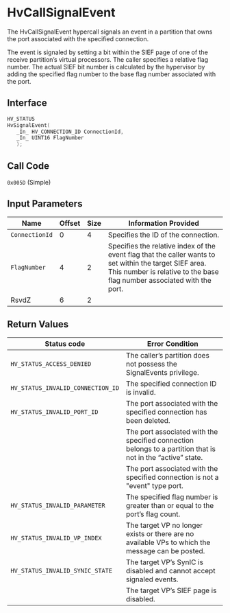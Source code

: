 # HvCallSignalEvent

The HvCallSignalEvent hypercall signals an event in a partition that owns the port associated with the specified connection.

The event is signaled by setting a bit within the SIEF page of one of the receive partition’s virtual processors. The caller specifies a relative flag number. The actual SIEF bit number is calculated by the hypervisor by adding the specified flag number to the base flag number associated with the port.

## Interface

 ```c
HV_STATUS
HvSignalEvent(
    _In_ HV_CONNECTION_ID ConnectionId,
    _In_ UINT16 FlagNumber
    );
 ```

## Call Code

`0x005D` (Simple)

## Input Parameters

| Name                    | Offset     | Size     | Information Provided                      |
|-------------------------|------------|----------|-------------------------------------------|
| `ConnectionId`          | 0          | 4        | Specifies the ID of the connection.       |
| `FlagNumber`            | 4          | 2        | Specifies the relative index of the event flag that the caller wants to set within the target SIEF area. This number is relative to the base flag number associated with the port. |
| RsvdZ                   | 6          | 2        |                                           |

## Return Values

| Status code                         | Error Condition                                       |
|-------------------------------------|-------------------------------------------------------|
| `HV_STATUS_ACCESS_DENIED`           | The caller’s partition does not possess the SignalEvents privilege. |
| `HV_STATUS_INVALID_CONNECTION_ID`   | The specified connection ID is invalid.               |
| `HV_STATUS_INVALID_PORT_ID`         | The port associated with the specified connection has been deleted. |
|                                     | The port associated with the specified connection belongs to a partition that is not in the “active” state. |
|                                     | The port associated with the specified connection is not a "event" type port. |
| `HV_STATUS_INVALID_PARAMETER`       | The specified flag number is greater than or equal to the port’s flag count. |
| `HV_STATUS_INVALID_VP_INDEX`        | The target VP no longer exists or there are no available VPs to which the message can be posted. |
| `HV_STATUS_INVALID_SYNIC_STATE`     | The target VP’s SynIC is disabled and cannot accept signaled events. |
|                                     | The target VP’s SIEF page is disabled.                 |